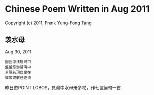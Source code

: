 # Chinese Poem Written in Aug 2011
Copyright (c) 2011, Frank Yung-Fong Tang

## 羡水母
Aug 30, 2011

```
圓圓浮沈碧灣口
盤盤悠游蒼海中
若隱若現自樂在
或聚或散任逐流
```
昨日遊POINT LOBOS，見灣中水母卅多杖，作七言絕句一首. 
